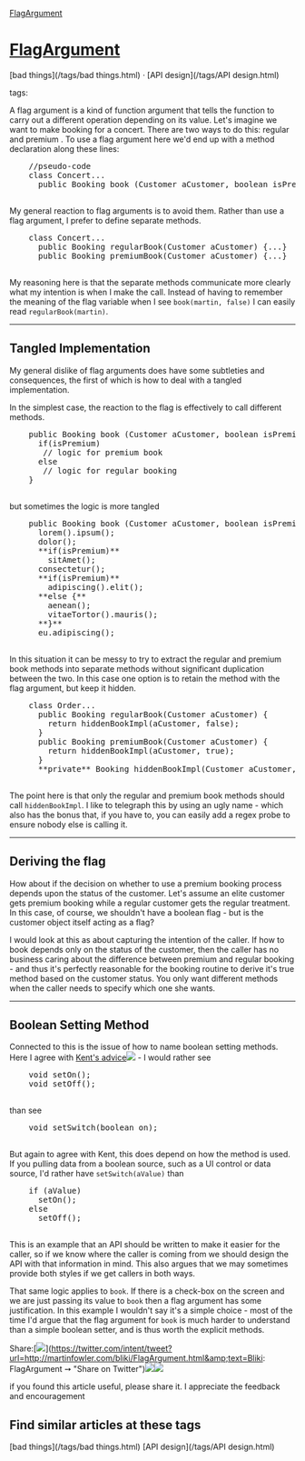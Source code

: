 [FlagArgument](http://martinfowler.com/bliki/FlagArgument.html)


# [FlagArgument](FlagArgument.html)


[bad things](/tags/bad things.html)&nbsp;· [API design](/tags/API design.html)

tags:



A flag argument is a kind of function argument that tells the
  function to carry out a different operation depending on its
  value. Let's imagine we want to make booking for a concert. There
  are two ways to do this: regular and premium . To use a flag
  argument here we'd end up with a method declaration along these
  lines:

<pre>    //pseudo-code
    class Concert...
      public Booking book (Customer aCustomer, boolean isPremium) {...}
  </pre>

My general reaction to flag arguments is to avoid them. Rather
  than use a flag argument, I prefer to define separate methods.

<pre>    class Concert...
      public Booking regularBook(Customer aCustomer) {...}
      public Booking premiumBook(Customer aCustomer) {...}
  </pre>

My reasoning here is that the separate methods communicate more
  clearly what my intention is when I make the call. Instead of having
  to remember the meaning of the flag variable when I see
  `book(martin, false)` I can easily read
  `regularBook(martin)`.



* * *

## Tangled Implementation

My general dislike of flag arguments does have some subtleties
  and consequences, the first of which is how to deal with a tangled
  implementation.

In the simplest case, the reaction to the flag is effectively to
  call different methods. 

<pre>    public Booking book (Customer aCustomer, boolean isPremium) {
      if(isPremium) 
       // logic for premium book
      else
       // logic for regular booking
    }
  </pre>

but sometimes the logic is more tangled

<pre>    public Booking book (Customer aCustomer, boolean isPremium) {
      lorem().ipsum();
      dolor();
      **if(isPremium)**
        sitAmet();
      consectetur();
      **if(isPremium)**
        adipiscing().elit();
      **else {**
        aenean();
        vitaeTortor().mauris();
      **}**
      eu.adipiscing();
  </pre>

In this situation it can be messy to try to extract the regular
  and premium book methods into separate methods without significant
  duplication between the two. In this case one option is to retain
  the method with the flag argument, but keep it hidden.

<pre>    class Order...
      public Booking regularBook(Customer aCustomer) {
        return hiddenBookImpl(aCustomer, false);
      }
      public Booking premiumBook(Customer aCustomer) {
        return hiddenBookImpl(aCustomer, true);
      }
      **private** Booking hiddenBookImpl(Customer aCustomer,  boolean isPremium) {...}
  </pre>

The point here is that only the regular and premium book methods
  should call `hiddenBookImpl`. I like to telegraph this
  by using an ugly name - which also has the bonus that, if you have to,
  you can easily add a regex probe to ensure nobody else is calling
  it.





* * *

## Deriving the flag

How about if the decision on whether to use a premium booking
    process depends upon the status of the customer. Let's assume an
    elite customer gets premium booking while a regular customer gets
    the regular treatment. In this case, of
    course, we shouldn't have a boolean flag - but is the customer
    object itself acting as a flag?

I would look at this as about capturing the intention of the
    caller. If how to book depends only on the status of the customer,
    then the caller has no business caring about the difference
    between premium and regular booking - and thus it's perfectly
    reasonable for the booking routine to derive it's true method
    based on the customer status. You only want different methods when
    the caller needs to specify which one she wants.





* * *

## Boolean Setting Method

Connected to this is the issue of how to name boolean setting
  methods. Here I agree with [Kent's
  advice](https://www.amazon.com/gp/product/0321413091?ie=UTF8&amp;tag=martinfowlerc-20&amp;linkCode=as2&amp;camp=1789&amp;creative=9325&amp;creativeASIN=0321413091)![](https://www.assoc-amazon.com/e/ir?t=martinfowlerc-20&amp;l=as2&amp;o=1&amp;a=0321601912) - I would rather see

<pre>    void setOn();
    void setOff();
  </pre>

than see

<pre>    void setSwitch(boolean on);
  </pre>

But again to agree with Kent, this does depend on how the method
  is used. If you pulling data from a boolean source, such as a UI
  control or data source, I'd rather have
  `setSwitch(aValue)` than

<pre>    if (aValue)
      setOn();
    else
      setOff();
  </pre>

 This is an example that an API should be written to make it
  easier for the caller, so if we know where the caller is coming from
  we should design the API with that information in mind. This also
  argues that we may sometimes provide both styles if we get callers
  in both ways.

That same logic applies to `book`. If there is a
  check-box on the screen and we are just passing its value to
  `book` then a flag argument has some justification. In
  this example I wouldn't say it's a simple choice - most of the time
  I'd argue that the flag argument for `book` is much
  harder to understand than a simple boolean setter, and is thus worth
  the explicit methods.




<span class="label">Share:</span>[![](/t_mini-a.png)](https://twitter.com/intent/tweet?url=http://martinfowler.com/bliki/FlagArgument.html&amp;text=Bliki: FlagArgument ➙  "Share on Twitter")[![](/fb-icon-20.png)](https://facebook.com/sharer.php?u=http://martinfowler.com/bliki/FlagArgument.html "Share on Facebook")[![](/gplus-16.png)](https://plus.google.com/share?url=http://martinfowler.com/bliki/FlagArgument.html "Share on Google Plus")

if you found this article useful, please share it. I appreciate the feedback and encouragement







## Find similar articles at these tags

[bad things](/tags/bad things.html) [API design](/tags/API design.html)




